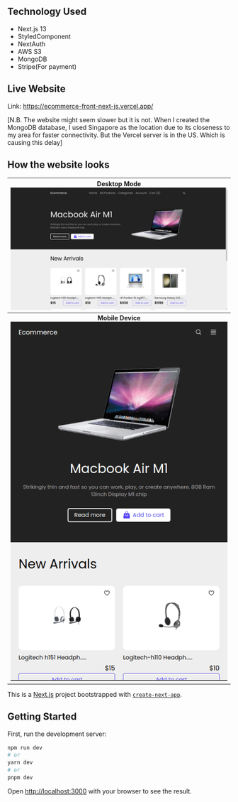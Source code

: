 ## Technology Used

* Next.js 13
* StyledComponent
* NextAuth
* AWS S3
* MongoDB
* Stripe(For payment)

## Live Website

Link: https://ecommerce-front-next-js.vercel.app/

[N.B. The website might seem slower but it is not. When I created the MongoDB database, I used Singapore as the location due to its closeness to my area for faster connectivity. But the Vercel server is in the US. Which is causing this delay]

## How the website looks

|      Desktop Mode<br />![1689632557306](image/README/1689632557306.png)      |
| :-------------------------------------------------------------------------: |
| **Mobile Device**<br />![1689632600163](image/README/1689632600163.png) |

This is a [Next.js](https://nextjs.org/) project bootstrapped with [`create-next-app`](https://github.com/vercel/next.js/tree/canary/packages/create-next-app).

## Getting Started

First, run the development server:

```bash
npm run dev
# or
yarn dev
# or
pnpm dev
```

Open [http://localhost:3000](http://localhost:3000) with your browser to see the result.
